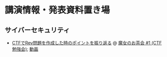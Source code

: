 # 講演情報・発表資料置き場
## サイバーセキュリティ
- [CTFでRev問題を作成した時のポイントを振り返る](https://github.com/kazukiigeta/presentation/blob/main/security/reviewing-making-CTF-tasks-of-rev.pdf) @ [魔女のお茶会 #1 (CTF勉強会)](https://witchskeyparty.connpass.com/event/209659/); [動画](https://youtu.be/wnkD-UfDWYY?t=5048)
